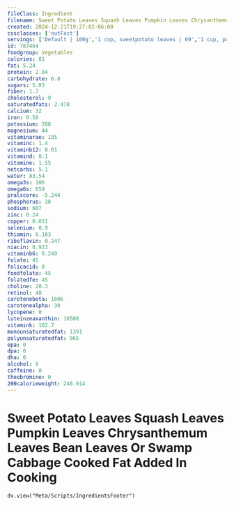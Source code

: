 ```yaml
---
fileClass: Ingredient
filename: Sweet Potato Leaves Squash Leaves Pumpkin Leaves Chrysanthemum Leaves Bean Leaves Or Swamp Cabbage Cooked Fat Added In Cooking
created: 2024-12-21T19:27:02-06:00
cssclasses: ['nutFact']
servings: ['Default | 100g','1 cup, sweetpotato leaves | 69','1 cup, pumpkin leaves | 76','1 cup, nfs | 69']
id: 787464
foodgroup: Vegetables
calories: 81
fat: 5.24
protein: 2.04
carbohydrate: 6.8
sugars: 5.03
fiber: 1.7
cholesterol: 9
saturatedfats: 2.478
calcium: 32
iron: 0.58
potassium: 288
magnesium: 44
vitaminarae: 185
vitaminc: 1.4
vitaminb12: 0.01
vitamind: 0.1
vitamine: 1.55
netcarbs: 5.1
water: 83.54
omega3s: 106
omega6s: 859
pralscore: -5.244
phosphorus: 38
sodium: 607
zinc: 0.24
copper: 0.031
selenium: 0.9
thiamin: 0.103
riboflavin: 0.247
niacin: 0.923
vitaminb6: 0.249
folate: 45
folicacid: 0
foodfolate: 45
folatedfe: 45
choline: 20.3
retinol: 48
carotenebeta: 1606
carotenealpha: 30
lycopene: 0
luteinzeaxanthin: 10508
vitamink: 102.7
monounsaturatedfat: 1391
polyunsaturatedfat: 965
epa: 0
dpa: 0
dha: 0
alcohol: 0
caffeine: 0
theobromine: 0
200calorieweight: 246.914
---
```


# Sweet Potato Leaves Squash Leaves Pumpkin Leaves Chrysanthemum Leaves Bean Leaves Or Swamp Cabbage Cooked Fat Added In Cooking

```dataviewjs
dv.view("Meta/Scripts/IngredientsFooter")
```